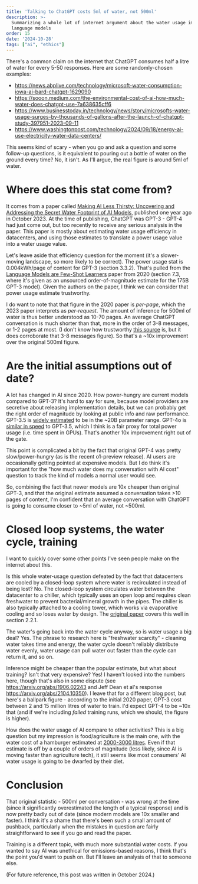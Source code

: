 ```yaml
---
title: 'Talking to ChatGPT costs 5ml of water, not 500ml'
description: >-
  Summarizing a whole lot of internet argument about the water usage impact of
  language models
order: 15
date: '2024-10-28'
tags: ["ai", "ethics"]
---
```


There's a common claim on the internet that ChatGPT consumes half a litre of water for every 5-50 responses. Here are some randomly-chosen examples:

- https://news.abplive.com/technology/microsoft-water-consumption-iowa-ai-bard-chatgpt-1629090
- https://sooon.medium.com/the-environmental-cost-of-ai-how-much-water-does-chatgpt-use-7a638635cff6
- https://www.businesstoday.in/technology/news/story/microsofts-water-usage-surges-by-thousands-of-gallons-after-the-launch-of-chatgpt-study-397951-2023-09-11
- https://www.washingtonpost.com/technology/2024/09/18/energy-ai-use-electricity-water-data-centers/

This seems kind of scary - when you go and ask a question and some follow-up questions, is it equivalent to pouring out a bottle of water on the ground every time? No, it isn't. As I'll argue, the real figure is around 5ml of water.

# Where does this stat come from?

It comes from a paper called [Making AI Less Thirsty: Uncovering and Addressing the Secret Water Footprint of AI Models](https://arxiv.org/pdf/2304.03271), published one year ago in October 2023. At the time of publishing, ChatGPT was GPT-3 - GPT-4 had just come out, but too recently to receive any serious analysis in the paper. This paper is mostly about estimating water usage efficiency in datacenters, and using those estimates to translate a power usage value into a water usage value.

Let's leave aside that efficiency question for the moment (it's a slower-moving landscape, so more likely to be correct). The power usage stat is 0.004kWh/page of content for GPT-3 (section 3.3.2). That's pulled from the [Language Models are Few-Shot Learners](https://papers.nips.cc/paper_files/paper/2020/file/1457c0d6bfcb4967418bfb8ac142f64a-Paper.pdf) paper from 2020 (section 7.3, where it's given as an unsourced order-of-magnitude estimate for the 175B GPT-3 model). Given the authors on the paper, I think we can consider that power usage estimate trustworthy.

I do want to note that that figure in the 2020 paper is _per-page_, which the 2023 paper interprets as _per-request_. The amount of inference for 500ml of water is thus better understood as 10-70 pages. An average ChatGPT conversation is much shorter than that, more in the order of 3-8 messages, or 1-2 pages at most. (I don't know how trustworthy [this source](https://www.semrush.com/news/251916-user-strategies-and-insights-from-real-chatgpt-conversations/) is, but it does corroborate that 3-8 messages figure). So that's a ~10x improvement over the original 500ml figure.
 
# Are the initial assumptions out of date?

A lot has changed in AI since 2020. How power-hungry are current models compared to GPT-3? It's hard to say for sure, because model providers are secretive about releasing implementation details, but we can probably get the right order of magnitude by looking at public info and raw performance. GPT-3.5 is [widely estimated](https://www.reddit.com/r/LocalLLaMA/comments/17lvquz/clearing_up_confusion_gpt_35turbo_may_not_be_20b/) to be in the ~20B parameter range. GPT-4o is [similar in speed](https://artificialanalysis.ai/models/gpt-35-turbo) to GPT-3.5, which I think is a fair proxy for total power usage (i.e. time spent in GPUs). That's another 10x improvement right out of the gate.

This point is complicated a bit by the fact that original GPT-4 was pretty slow/power-hungry (as is the recent o1-preview release). AI users are occasionally getting pointed at expensive models. But I do think it's important for the "how much water does my conversation with AI cost" question to track the kind of models a normal user would see.

So, combining the fact that newer models are 10x cheaper than original GPT-3, and that the original estimate assumed a conversation takes >10 pages of content, I'm confident that an average conversation with ChatGPT is going to consume closer to ~5ml of water, not ~500ml.

# Closed loop systems, the water cycle, training

I want to quickly cover some other points I've seen people make on the internet about this. 

Is this whole water-usage question defeated by the fact that datacenters are cooled by a closed-loop system where water is recirculated instead of being lost? No. The closed-loop system circulates water between the datacenter to a chiller, which typically uses an open loop and requires clean freshwater to prevent bacterial/mineral growth in the pipes. The chiller is also typically attached to a cooling tower, which works via evaporative cooling and so loses water by design. The [original paper](https://arxiv.org/pdf/2304.03271) covers this well in section 2.2.1.

The water's going back into the water cycle anyway, so is water usage a big deal? Yes. The phrase to research here is "freshwater scarcity" - cleaning water takes time and energy, the water cycle doesn't reliably distribute water evenly, water usage can pull water out faster than the cycle can return it, and so on.

Inference might be cheaper than the popular estimate, but what about training? Isn't that very expensive? Yes! I haven't looked into the numbers here, though that's also in some dispute (see https://arxiv.org/abs/1906.02243 and Jeff Dean et al's response https://arxiv.org/abs/2104.10350). I leave that for a different blog post, but here's a ballpark figure - according to the initial 2020 paper, GPT-3 cost between 2 and 15 million litres of water to train. I'd expect GPT-4 to be ~10x that (and if we're including _failed_ training runs, which we should, the figure is higher).

How does the water usage of AI compare to other activities? This is a big question but my impression is food/agriculture is the main one, with the water cost of a hamburger estimated at [2000-3000 litres](https://www.weforum.org/agenda/2019/02/this-is-how-much-water-is-in-your-burger/). Even if that estimate is off by a couple of orders of magnitude (less likely, since AI is moving faster than agriculture tech), it still seems like most consumers' AI water usage is going to be dwarfed by their diet.

# Conclusion

That original statistic - 500ml per conversation - was wrong at the time (since it significantly overestimated the length of a typical response) and is now pretty badly out of date (since modern models are 10x smaller and faster). I think it's a shame that there's been such a small amount of pushback, particularly when the mistakes in question are fairly straightforward to see if you go and read the paper.

Training is a different topic, with much more substantial water costs. If you wanted to say AI was unethical for emissions-based reasons, I think that's the point you'd want to push on. But I'll leave an analysis of that to someone else.

(For future reference, this post was written in October 2024.)
